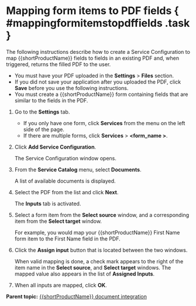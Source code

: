# Mapping form items to PDF fields { #mappingformitemstopdffields .task }

The following instructions describe how to create a Service Configuration to map {{shortProductName}} fields to fields in an existing PDF and, when triggered, returns the filled PDF to the user.

-   You must have your PDF uploaded in the **Settings** \> **Files** section.
-   If you did not save your application after you uploaded the PDF, click **Save** before you use the following instructions.
-   You must create a {{shortProductName}} form containing fields that are similar to the fields in the PDF.

1.  Go to the **Settings** tab.

    -   If you only have one form, click **Services** from the menu on the left side of the page.
    -   If there are multiple forms, click **Services** \> **<form\_name \>**.
2.  Click **Add Service Configuration**.

    The Service Configuration window opens.

3.  From the **Service Catalog** menu, select **Documents**.

    A list of available documents is displayed.

4.  Select the PDF from the list and click **Next**.

    The **Inputs** tab is activated.

5.  Select a form item from the **Select source** window, and a corresponding item from the **Select target** window.

    For example, you would map your {{shortProductName}} First Name form item to the First Name field in the PDF.

6.  Click the **Assign input** button that is located between the two windows.

    When valid mapping is done, a check mark appears to the right of the item name in the **Select source**, and **Select target** windows. The mapped value also appears in the list of **Assigned Inputs**.

7.  When all inputs are mapped, click **OK**.


**Parent topic:** [{{shortProductName}} document integration](di_pop_doc_with_app_data.md)

